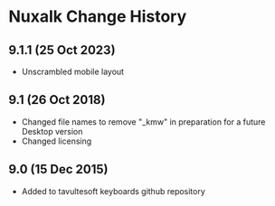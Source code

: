 Nuxalk Change History
============================
9.1.1 (25 Oct 2023)
-----------------
* Unscrambled mobile layout

9.1 (26 Oct 2018)
-----------------
* Changed file names to remove "_kmw" in preparation for a future Desktop version
* Changed licensing

9.0 (15 Dec 2015)
-----------------

* Added to tavultesoft keyboards github repository
